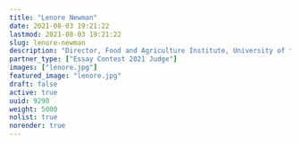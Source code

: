 ```yaml
---
title: "Lenore Newman"
date: 2021-08-03 19:21:22
lastmod: 2021-08-03 19:21:22
slug: lenore-newman
description: "Director, Food and Agriculture Institute, University of the Fraser Valley"
partner_type: ["Essay Contest 2021 Judge"]
images: ["lenore.jpg"]
featured_image: "lenore.jpg"
draft: false
active: true
uuid: 9290
weight: 5000
nolist: true
norender: true
---
```

